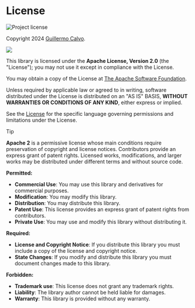 
# License

![Project license][BADGE_LICENSE]

Copyright 2024 [Guillermo Calvo][AUTHOR].

[![][GUILLERMO_IMAGE]][GUILLERMO]

This library is licensed under the **Apache License, Version 2.0** (the "License"); you may not use it except in
compliance with the License.

You may obtain a copy of the License at [The Apache Software Foundation][APACHE2_LICENSE].

Unless required by applicable law or agreed to in writing, software distributed under the License is distributed on an
"AS IS" BASIS, **WITHOUT WARRANTIES OR CONDITIONS OF ANY KIND**, either express or implied.

See the [License][APACHE2_LICENSE] for the specific language governing permissions and limitations under the License.

> [!TIP]
> **Apache 2** is a permissive license whose main conditions require preservation of copyright and license notices.
> Contributors provide an express grant of patent rights. Licensed works, modifications, and larger works may be
> distributed under different terms and without source code.

**Permitted:**

- **Commercial Use**: You may use this library and derivatives for commercial purposes.
- **Modification**: You may modify this library.
- **Distribution**: You may distribute this library.
- **Patent Use**: This license provides an express grant of patent rights from contributors.
- **Private Use**: You may use and modify this library without distributing it.

**Required:**

- **License and Copyright Notice**: If you distribute this library you must include a copy of the license and copyright
  notice.
- **State Changes**: If you modify and distribute this library you must document changes made to this library.

**Forbidden:**

- **Trademark use**: This license does not grant any trademark rights.
- **Liability**: The library author cannot be held liable for damages.
- **Warranty**: This library is provided without any warranty.


[APACHE2_LICENSE]:              https://www.apache.org/licenses/LICENSE-2.0
[AUTHOR]:                       https://github.com/guillermocalvo/
[BADGE_LICENSE]:                https://img.shields.io/github/license/guillermocalvo/resultlib
[GUILLERMO]:                    https://guillermo.dev/
[GUILLERMO_IMAGE]:              https://guillermo.dev/assets/images/thumb.png
